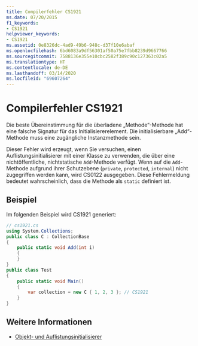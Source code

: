 ```yaml
---
title: Compilerfehler CS1921
ms.date: 07/20/2015
f1_keywords:
- CS1921
helpviewer_keywords:
- CS1921
ms.assetid: 0e8326dc-4ad9-49b6-948c-d37f10e6abaf
ms.openlocfilehash: 6bd6083a9df56301af50a75e7fbb8239d9667766
ms.sourcegitcommit: 7588136e355e10cbc2582f389c90c127363c02a5
ms.translationtype: HT
ms.contentlocale: de-DE
ms.lasthandoff: 03/14/2020
ms.locfileid: "69607264"
---
```

# <a name="compiler-error-cs1921"></a>Compilerfehler CS1921

Die beste Übereinstimmung für die überladene „Methode“-Methode hat eine falsche Signatur für das Initialisiererelement. Die initialisierbare „Add“-Methode muss eine zugängliche Instanzmethode sein.  
  
 Dieser Fehler wird erzeugt, wenn Sie versuchen, einen Auflistungsinitialisierer mit einer Klasse zu verwenden, die über eine nichtöffentliche, nichtstatische `Add`-Methode verfügt. Wenn auf die `Add`-Methode aufgrund ihrer Schutzebene (`private`, `protected`, `internal`) nicht zugegriffen werden kann, wird CS0122 ausgegeben. Diese Fehlermeldung bedeutet wahrscheinlich, dass die Methode als `static` definiert ist.  
  
## <a name="example"></a>Beispiel

 Im folgenden Beispiel wird CS1921 generiert:  

```csharp
// cs1921.cs  
using System.Collections;  
public class C : CollectionBase  
{  
    public static void Add(int i)  
    {  
    }  
}  
public class Test  
{  
    public static void Main()  
    {  
        var collection = new C { 1, 2, 3 }; // CS1921  
    }  
}  
```

## <a name="see-also"></a>Weitere Informationen

- [Objekt- und Auflistungsinitialisierer](../../programming-guide/classes-and-structs/object-and-collection-initializers.md)
